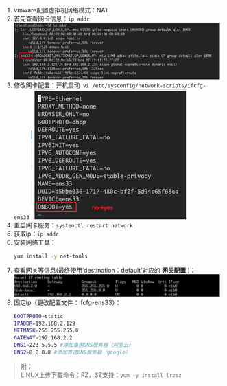 1. vmware配置虚拟机网络模式：NAT
1. 首先查看网卡信息：```ip addr```  
    ![image text](../images/ipconfig01.png)
1. 修改网卡配置：开机启动``` vi /etc/sysconfig/network-scripts/ifcfg-ens33```
    ![image text](../images/ipconfig02.png)
1. 重启网卡服务：```systemctl restart network```
1. 获取ip：``` ip addr ```
1. 安装网络工具：  
    ``` sh
    yum install -y net-tools
    ```
1. 查看网关等信息(最终使用‘destination：default’对应的 __网关配置__ )：  
    ![](../images/ipconfig03.png)
1. 固定ip（更改配置文件：ifcfg-ens33）：  
    ``` sh
    BOOTPROTO=static
    IPADDR=192.168.2.129
    NETMASK=255.255.255.0
    GATEWAY=192.168.2.2
    DNS1=223.5.5.5 #添加备用DNS服务器（阿里云）
    DNS2=8.8.8.8 #添加首选DNS服务器（google）
    ```
> 附：  
> LINUX上传下载命令：RZ，SZ支持：```yum -y install lrzsz```

